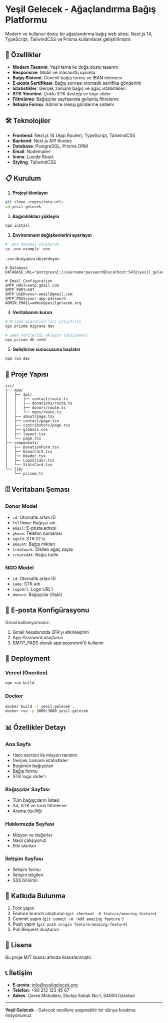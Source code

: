 # Yeşil Gelecek - Ağaçlandırma Bağış Platformu

Modern ve kullanıcı dostu bir ağaçlandırma bağış web sitesi. Next.js 14, TypeScript, TailwindCSS ve Prisma kullanılarak geliştirilmiştir.

## 🚀 Özellikler

- **Modern Tasarım**: Yeşil tema ile doğa dostu tasarım
- **Responsive**: Mobil ve masaüstü uyumlu
- **Bağış Sistemi**: Güvenli bağış formu ve IBAN ödemesi
- **E-posta Sertifikası**: Bağış sonrası otomatik sertifika gönderimi
- **İstatistikler**: Gerçek zamanlı bağış ve ağaç istatistikleri
- **STK Yönetimi**: Çoklu STK desteği ve logo slider
- **Filtreleme**: Bağışçılar sayfasında gelişmiş filtreleme
- **İletişim Formu**: Admin'e mesaj gönderme sistemi

## 🛠️ Teknolojiler

- **Frontend**: Next.js 14 (App Router), TypeScript, TailwindCSS
- **Backend**: Next.js API Routes
- **Database**: PostgreSQL, Prisma ORM
- **Email**: Nodemailer
- **Icons**: Lucide React
- **Styling**: TailwindCSS

## 📋 Kurulum

1. **Projeyi klonlayın**
```bash
git clone <repository-url>
cd yesil-gelecek
```

2. **Bağımlılıkları yükleyin**
```bash
npm install
```

3. **Environment değişkenlerini ayarlayın**
```bash
# .env dosyası oluşturun
cp .env.example .env
```

`.env` dosyasını düzenleyin:
```env
# Database
DATABASE_URL="postgresql://username:password@localhost:5432/yesil_gelecek"

# Email Configuration
SMTP_HOST=smtp.gmail.com
SMTP_PORT=587
SMTP_USER=your-email@gmail.com
SMTP_PASS=your-app-password
ADMIN_EMAIL=admin@yesilgelecek.org
```

4. **Veritabanını kurun**
```bash
# Prisma migration'ları çalıştırın
npx prisma migrate dev

# Seed verilerini ekleyin (opsiyonel)
npx prisma db seed
```

5. **Geliştirme sunucusunu başlatın**
```bash
npm run dev
```

## 📁 Proje Yapısı

```
src/
├── app/
│   ├── api/
│   │   ├── contact/route.ts
│   │   ├── donations/route.ts
│   │   ├── donors/route.ts
│   │   └── ngos/route.ts
│   ├── about/page.tsx
│   ├── contact/page.tsx
│   ├── contributors/page.tsx
│   ├── globals.css
│   ├── layout.tsx
│   └── page.tsx
├── components/
│   ├── DonationForm.tsx
│   ├── DonorCard.tsx
│   ├── Header.tsx
│   ├── LogoSlider.tsx
│   └── StatsCard.tsx
└── lib/
    └── prisma.ts
```

## 🗄️ Veritabanı Şeması

### Donor Model
- `id`: Otomatik artan ID
- `fullName`: Bağışçı adı
- `email`: E-posta adresi
- `phone`: Telefon numarası
- `ngoId`: STK ID'si
- `amount`: Bağış miktarı
- `treeCount`: Dikilen ağaç sayısı
- `createdAt`: Bağış tarihi

### NGO Model
- `id`: Otomatik artan ID
- `name`: STK adı
- `logoUrl`: Logo URL'i
- `donors`: Bağışçılar (ilişki)

## 📧 E-posta Konfigürasyonu

Gmail kullanıyorsanız:
1. Gmail hesabınızda 2FA'yı etkinleştirin
2. App Password oluşturun
3. SMTP_PASS olarak app password'ü kullanın

## 🚀 Deployment

### Vercel (Önerilen)
```bash
npm run build
```

### Docker
```bash
docker build -t yesil-gelecek .
docker run -p 3000:3000 yesil-gelecek
```

## 📊 Özellikler Detayı

### Ana Sayfa
- Hero section ile misyon tanıtımı
- Gerçek zamanlı istatistikler
- Bugünün bağışçıları
- Bağış formu
- STK logo slider'ı

### Bağışçılar Sayfası
- Tüm bağışçıların listesi
- Ad, STK ve tarih filtreleme
- Arama özelliği

### Hakkımızda Sayfası
- Misyon ve değerler
- Nasıl çalışıyoruz
- Etki alanları

### İletişim Sayfası
- İletişim formu
- İletişim bilgileri
- SSS bölümü

## 🤝 Katkıda Bulunma

1. Fork yapın
2. Feature branch oluşturun (`git checkout -b feature/amazing-feature`)
3. Commit yapın (`git commit -m 'Add amazing feature'`)
4. Push yapın (`git push origin feature/amazing-feature`)
5. Pull Request oluşturun

## 📄 Lisans

Bu proje MIT lisansı altında lisanslanmıştır.

## 📞 İletişim

- **E-posta**: info@yesilgelecek.org
- **Telefon**: +90 212 123 45 67
- **Adres**: Çevre Mahallesi, Ekoloji Sokak No:1, 34000 İstanbul

---

**Yeşil Gelecek** - Gelecek nesillere yaşanabilir bir dünya bırakma misyonumuz
